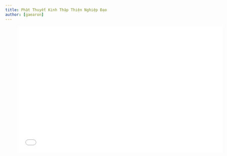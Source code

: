 ```yaml
---
title: Phật Thuyết Kinh Thập Thiện Nghiệp Đạo
author: [gaearon]
---
```


<figure><iframe width="650" height="400" src="//www.youtube-nocookie.com/embed/06rREMahHLY" frameborder="0" allowfullscreen></iframe></figure>